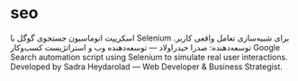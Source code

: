 # seo
اسکریپت اتوماسیون جستجوی گوگل با Selenium برای شبیه‌سازی تعامل واقعی کاربر. توسعه‌دهنده: صدرا حیدراولاد — توسعه‌دهنده وب و استراتژیست کسب‌وکار Google Search automation script using Selenium to simulate real user interactions. Developed by Sadra Heydarolad — Web Developer &amp; Business Strategist.
